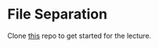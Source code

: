 # File Separation

Clone [this](https://github.com/sf-wdi-17/file_sep) repo to get started for the lecture.
